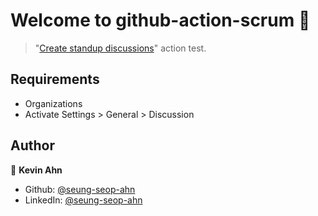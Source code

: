 # Welcome to github-action-scrum 👋

> "[Create standup discussions](https://github.com/marketplace/actions/create-standup-discussions)" action test.

## Requirements

- Organizations
- Activate Settings > General > Discussion

## Author

👤 **Kevin Ahn**

* Github: [@seung-seop-ahn](https://github.com/seung-seop-ahn)
* LinkedIn: [@seung-seop-ahn](https://linkedin.com/in/seung-seop-ahn)